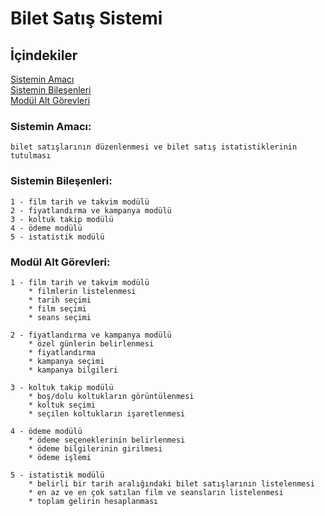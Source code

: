 # Bilet Satış Sistemi

## İçindekiler
[Sistemin Amacı](#sistemin-amac%C4%B1)  
[Sistemin Bileşenleri](#sistemin-bile%C5%9Fenleri)  
[Modül Alt Görevleri](#mod%C3%BCl-alt-g%C3%B6revleri)

### Sistemin Amacı: 
 
    bilet satışlarının düzenlenmesi ve bilet satış istatistiklerinin tutulması

### Sistemin Bileşenleri:
 
    1 - film tarih ve takvim modülü
    2 - fiyatlandırma ve kampanya modülü
    3 - koltuk takip modülü
    4 - ödeme modülü
    5 - istatistik modülü

### Modül Alt Görevleri:
 
    1 - film tarih ve takvim modülü
        * filmlerin listelenmesi
        * tarih seçimi
        * film seçimi
        * seans seçimi
 
    2 - fiyatlandırma ve kampanya modülü
        * özel günlerin belirlenmesi
        * fiyatlandırma
        * kampanya seçimi
        * kampanya bilgileri
 
    3 - koltuk takip modülü
        * boş/dolu koltukların görüntülenmesi
        * koltuk seçimi
        * seçilen koltukların işaretlenmesi
 
    4 - ödeme modülü
        * ödeme seçeneklerinin belirlenmesi
        * ödeme bilgilerinin girilmesi
        * ödeme işlemi
 
    5 - istatistik modülü
        * belirli bir tarih aralığındaki bilet satışlarının listelenmesi
        * en az ve en çok satılan film ve seansların listelenmesi
        * toplam gelirin hesaplanması
